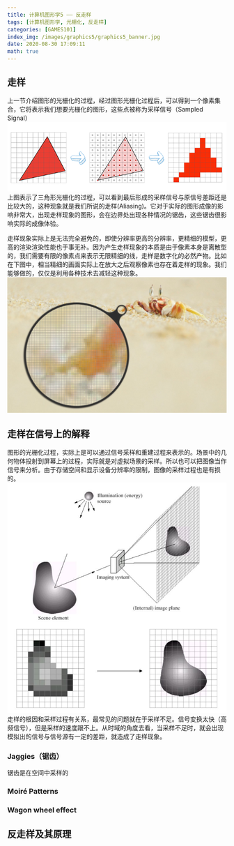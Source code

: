 ```yaml
---
title: 计算机图形学5 —— 反走样
tags: [计算机图形学, 光栅化, 反走样]
categories: [GAMES101]
index_img: /images/graphics5/graphics5_banner.jpg
date: 2020-08-30 17:09:11
math: true
---
```


## 走样
上一节介绍图形的光栅化的过程，经过图形光栅化过程后，可以得到一个像素集合，它将表示我们想要光栅化的图形，这些点被称为采样信号（Sampled Signal）
![](/images/graphics5/graphics5_sample.png)
上图表示了三角形光栅化的过程，可以看到最后形成的采样信号与原信号差距还是比较大的，这种现象就是我们所说的走样(Aliasing)。它对于实际的图形成像的影响非常大，出现走样现象的图形，会在边界处出现各种情况的锯齿，这些锯齿很影响实际的成像体验。

走样现象实际上是无法完全避免的，即使分辨率更高的分辨率，更精细的模型，更高的渲染渲染性能也于事无补。因为产生走样现象的本质是由于像素本身是离散型的，我们需要有限的像素点来表示无限精细的线，走样是数字化的必然产物。比如在下图中，相当精细的画面实际上在放大之后观察像素也存在着走样的现象。我们能够做的，仅仅是利用各种技术去减轻这种现象。
![](/images/graphics5/graphics5_aliasing.png)

## 走样在信号上的解释
图形的光栅化过程，实际上是可以通过信号采样和重建过程来表示的。场景中的几何物体投射到屏幕上的过程，实际就是对虚拟场景的采样。所以也可以把图像当作信号来分析。由于存储空间和显示设备分辨率的限制，图像的采样过程也是有损的。
![](/images/graphics5/graphics5_reconstructed.png)
走样的根因和采样过程有关系，最常见的问题就在于采样不足。信号变换太快（高频信号），但是采样的速度跟不上。从时域的角度去看，当采样不足时，就会出现模拟出的信号与信号源有一定的差距，就造成了走样现象。

### Jaggies（锯齿）
锯齿是在空间中采样的

### Moiré Patterns

### Wagon wheel effect

## 反走样及其原理
